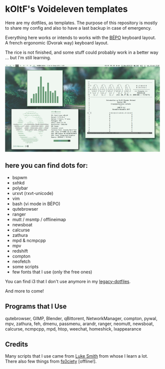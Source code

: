 # kOltF's Voideleven templates

Here are my dotfiles, as templates. The purpose of this repository is mostly
to share my config and also to have a last backup in case of emergency.

Everything here works or intends to works with the [BÉPO](https://bepo.fr)
keyboard layout. A french ergonomic (Dvorak way) keyboard layout.

The rice is not finished, and some stuff could probably work in a better way
… but I'm still learning. 

![pic](screenshots/000.png)


## here you can find dots for:

+ bspwm
+ sxhkd
+ polybar
+ urxvt (rxvt-unicode)
+ vim
+ bash (vi mode in BÉPO)
+ qutebrowser
+ ranger
+ mutt / msmtp / offlineimap
+ newsboat
+ calcurse
+ zathura
+ mpd & ncmpcpp
+ mpv 
+ redshift
+ compton
+ neofetch
+ some scripts
+ few fonts that I use (only the free ones)

You can find i3 that I don't use anymore in my
[legacy-dotfiles](https://github.com/k0ltF).

And more to come!

## Programs that I Use

qutebrowser, GIMP, Blender, qBittorent, NetworkManager, compton, pywal, mpv,
zathura, feh, dmenu, passmenu, arandr, ranger, neomutt, newsboat, calcurse,
ncmpcpp, mpd, htop, weechat, homeshick, lxappearance


## Credits

Many scripts that I use came from [Luke Smith](https://github.com/LukeSmithxyz)
from whose I learn a lot. There also few things from [fs0ciety](http://code.fs0ciety.info)
[offline!].
